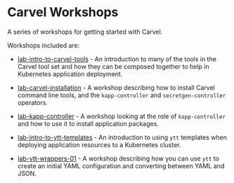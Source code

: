 Carvel Workshops
================

A series of workshops for getting started with Carvel.

Workshops included are:

* [lab-intro-to-carvel-tools](workshops/lab-intro-to-carvel-tools/) - An
  introduction to many of the tools in the Carvel tool set and how they can
  be composed together to help in Kubernetes application deployment.

* [lab-carvel-installation](workshops/lab-carvel-installation) - A workshop
  describing how to install Carvel command line tools, and the `kapp-controller`
  and `secretgen-controller` operators.

* [lab-kapp-controller](workshops/lab-kapp-controller) - A workshop looking
  at the role of `kapp-controller` and how to use it to install application
  packages.

* [lab-intro-to-ytt-templates](workshops/lab-intro-to-ytt-templates) - An
  introduction to using `ytt` templates when deploying application resources
  to a Kubernetes cluster.

* [lab-ytt-wrappers-01](workshops/lab-ytt-wrappers-01) - A workshop describing
  how you can use `ytt` to create an initial YAML configuration and converting
  between YAML and JSON.
